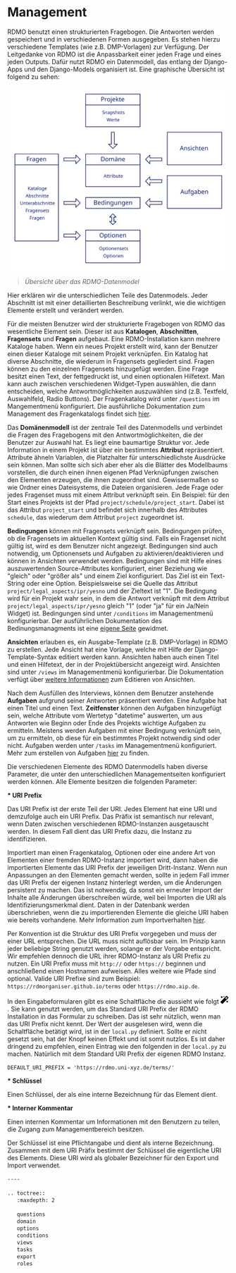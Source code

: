# Management

RDMO benutzt einen strukturierten Fragebogen. Die Antworten werden gespeichert und in verschiedenen Formen ausgegeben. Es stehen hierzu verschiedene Templates (wie z.B. DMP-Vorlagen) zur Verfügung.
Der Leitgedanke von RDMO ist die Anpassbarkeit einer jeden Frage und eines jeden Outputs. Dafür nutzt RDMO ein Datenmodell, das entlang der Django-Apps und den Django-Models organisiert ist. Eine graphische Übersicht ist folgend zu sehen:

![](../_static/img/datenmodell.svg)
> *Übersicht über das RDMO-Datenmodel*

Hier erklären wir die unterschiedlichen Teile des Datenmodels. Jeder Abschnitt ist mit einer detaillierten Beschreibung verlinkt, wie die wichtigen Elemente erstellt und verändert werden.

Für die meisten Benutzer wird der strukturierte Fragebogen von RDMO das wesentliche Element sein. Dieser ist aus **Katalogen**, **Abschnitten**, **Fragensets** und **Fragen** aufgebaut. Eine RDMO-Installation kann mehrere Kataloge haben. Wenn ein neues Projekt erstellt wird, kann der Benutzer einen dieser Kataloge mit seinem Projekt verknüpfen. Ein Katalog hat diverse Abschnitte, die wiederum in Fragensets gegliedert sind. Fragen können zu den einzelnen Fragensets hinzugefügt werden. Eine Frage besitzt einen Text, der fettgedruckt ist, und einen optionalen Hilfetext. Man kann auch zwischen verschiedenen Widget-Typen auswählen, die dann entscheiden, welche Antwortmöglichkeiten auszuwählen sind (z.B. Textfeld, Auswahlfeld, Radio Buttons). Der Fragenkatalog wird unter `/questions` im Mangementmenü konfiguriert. Die ausführliche Dokumentation zum Management des Fragenkatalogs findet sich [hier](../../management/questions.html).

Das **Domänenmodell** ist der zentrale Teil des Datenmodells und verbindet die Fragen des Fragebogens mit den Antwortmöglichkeiten, die der Benutzer zur Auswahl hat. Es liegt eine baumartige Struktur vor. Jede Information in einem Projekt ist über ein bestimmtes **Attribut** repräsentiert. Attribute ähneln Variablen, die Platzhalter für unterschiedlichste Ausdrücke sein können. Man sollte sich sich aber eher als die Blätter des Modellbaums vorstellen, die durch einen ihnen eigenen Pfad Verknüpfungen zwischen den Elementen erzeugen, die ihnen zugeordnet sind. Gewissermaßen so wie Ordner eines Dateisystems, die Dateien organisieren. Jede Frage oder jedes Fragenset muss mit einem Attribut verknüpft sein. Ein Beispiel: für den Start eines Projekts ist der Pfad `project/schedule/project_start`. Dabei ist das Attribut `project_start` und befindet sich innerhalb des Attributes `schedule`, das wiederum dem Attribut `project` zugeordnet ist.

**Bedingungen** können mit Fragensets verknüpft sein. Bedingungen prüfen, ob die Fragensets im aktuellen Kontext gültig sind. Falls ein Fragenset nicht gültig ist, wird es dem Benutzer nicht angezeigt. Bedingungen sind auch notwendig, um Optionensets und Aufgaben zu aktivieren/deaktivieren und können in Ansichten verwendet werden. Bedingungen sind mit Hilfe eines auszuwertenden Source-Attributes konfiguriert, einer Beziehung wie "gleich" oder "größer als" und einem Ziel konfiguriert. Das Ziel ist ein Text-String oder eine Option. Beispielsweise sei die Quelle das Attribut `project/legal_aspects/ipr/yesno` und der Zieltext ist "1". Die Bedingung wird für ein Projekt wahr sein, in dem die Antwort verknüpft mit dem Attribut  `project/legal_aspects/ipr/yesno` gleich "1" (oder "ja" für ein Ja/Nein Widget) ist. Bedingungen sind unter `/conditions` im Managementmenü konfigurierbar. Der ausführlichen Dokumentation des Bedinungsmanagments ist  eine [eigene Seite](../../management/conditions.html) gewidmet.

**Ansichten** erlauben es, ein Ausgabe-Template (z.B. DMP-Vorlage) in RDMO zu erstellen. Jede Ansicht hat eine Vorlage, welche mit Hilfe der Django-Template-Syntax editiert werden kann. Ansichten haben auch einen Titel und einen Hilfetext, der in der Projektübersicht angezeigt wird. Ansichten sind unter `/views` im Managementmenü konfigurierbar. Die Dokumentation verfügt über [weitere Informationen](../../management/views.html) zum Editieren von Ansichten.

Nach dem Ausfüllen des Interviews, können dem Benutzer anstehende **Aufgaben** aufgrund seiner Antworten präsentiert werden. Eine Aufgabe hat einen Titel und einen Text. **Zeitfenster** können den Aufgaben hinzugefügt sein, welche Attribute vom Wertetyp "datetime" auswerten, um aus Antworten wie Beginn oder Ende des Projekts wichtige Aufgaben zu ermitteln. Meistens werden Aufgaben mit einer Bedingung verknüpft sein, um zu ermitteln, ob diese für ein bestimmtes Projekt notwendig sind oder nicht. Aufgaben werden unter `/tasks` im Managementmenü konfiguriert. Mehr zum erstellen von Aufgaben [hier](../../management/tasks.html) zu finden.

Die verschiedenen Elemente des RDMO Datenmodells haben diverse Parameter, die unter den unterschiedlichen Managementseiten konfiguriert werden können. Alle Elemente besitzen die folgenden Parameter:

__* URI Prefix__

Das URI Prefix ist der erste Teil der URI. Jedes Element hat eine URI und demzufolge auch ein URI Prefix. Das Präfix ist semantisch nur relevant, wenn Daten zwischen verschiedenen RDMO-Instanzen ausgetauscht werden. In diesem Fall dient das URI Prefix dazu, die Instanz zu identifizieren.

Importiert man einen Fragenkatalog, Optionen oder eine andere Art von Elementen einer fremden RDMO-Instanz importiert wird, dann haben die importierten Elemente das URI Prefix der jeweiligen Dritt-Instanz. Wenn nun Anpassungen an den Elementen gemacht werden, sollte in jedem Fall immer das URI Prefix der eigenen Instanz hinterlegt werden, um die Änderungen persistent zu machen. Das ist notwendig, da sonst ein erneuter Import der Inhalte alle Änderungen überschreiben würde, weil bei Importen die URI als Identifizierungsmerkmal dient. Daten in der Datenbank werden überschrieben, wenn die zu importierenden Elemente die gleiche URI haben wie bereits vorhandene. Mehr Information zum Importverhalten [hier](../../management/export.html).

Per Konvention ist die Struktur des URI Prefix vorgegeben und muss der einer URL entsprechen. Die URL muss nicht auflösbar sein. Im Prinzip kann jeder beliebige String genutzt werden, solange er der Vorgabe entspricht. Wir empfehlen dennoch die URL ihrer RDMO-Instanz als URI Prefix zu nutzen. Ein URI Prefix muss mit `http://` oder `https://` beginnen und anschließend einen Hostnamen aufweisen. Alles weitere wie Pfade sind optional. Valide URI Prefixe sind zum Beispiel: `https://rdmorganiser.github.io/terms` oder `https://rdmo.aip.de`.

In den Eingabeformularen gibt es eine Schaltfläche die aussieht wie folgt <img src="../_static/img/icons/magic-solid.svg" width="18px">. Sie kann genutzt werden, um das Standard URI Prefix der RDMO Installation in das Formular zu schreiben. Das ist sehr nützlich, wenn man das URI Prefix nicht kennt. Der Wert der ausgelesen wird, wenn die Schaltfläche betätigt wird, ist in der `local.py` definiert. Sollte er nicht gesetzt sein, hat der Knopf keinen Effekt und ist somit nutzlos. Es ist daher dringend zu empfehlen, einen Eintrag wie den folgenden in der `local.py` zu machen. Natürlich mit dem Standard URI Prefix der eigenen RDMO Instanz.

```
DEFAULT_URI_PREFIX = 'https://rdmo.uni-xyz.de/terms/'
```

__* Schlüssel__

Einen Schlüssel, der als eine interne Bezeichnung für das Element dient.

__* Interner Kommentar__

Einen internen Kommentar um Informationen mit den Benutzern zu teilen, die Zugang zum Managementbereich besitzen.

Der Schlüssel ist eine Pflichtangabe und dient als interne Bezeichnung. Zusammen mit dem URI Präfix bestimmt der Schlüssel die eigentliche URI des Elements. Diese URI wird als globaler Bezeichner für den Export und Import verwendet.


```eval_rst
----

.. toctree::
   :maxdepth: 2

   questions
   domain
   options
   conditions
   views
   tasks
   export
   roles
```
